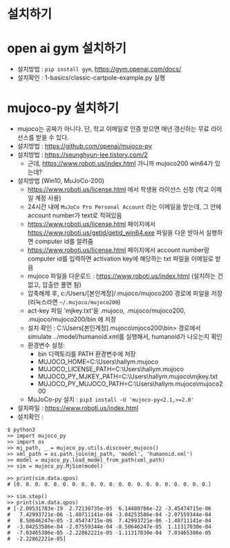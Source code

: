 # 설치하기

# open ai gym 설치하기

* 설치방법 : `pip install gym`, https://gym.openai.com/docs/
* 설치확인 : 1-basics/classic-cartpole-example.py 실행

# mujoco-py 설치하기

* mujoco는 공짜가 아니다. 단, 학교 이메일로 인증 받으면 매년 갱신하는 무료 라이선스를 받을 수 있다.
* 설치방법 : https://github.com/openai/mujoco-py
* 설치방법 : https://seunghyun-lee.tistory.com/2
  * 근데, https://www.roboti.us/index.html 가니까 mujoco200 win64가 있는데?
* 설치방법 (Win10, MuJoCo-200)
  * https://www.roboti.us/license.html 에서 학생용 라이선스 신청 (학교 이메일 계정 사용)
  * 24시간 내에 `MuJoCo Pro Personal Account` 라는 이메일을 받는데, 그 안에 account number가 text로 적혀있음
  * https://www.roboti.us/license.html 페이지에서 https://www.roboti.us/getid/getid_win64.exe 파일을 다운 받아서 실행하면 computer id를 알려줌
  * https://www.roboti.us/license.html 페이지에서 account number랑 computer id를 입력하면 activation key에 해당하는 txt 파일을 이메일로 받음
  * mujoco 파일을 다운로드 : https://www.roboti.us/index.html (설치하는 건 없고, 압출만 풀면 됨)
  * 압축해제 후, c:/Users/[본인계정]/.mujoco/mujoco200 경로에 파일을 저장 (리눅스라면 `~/.mujoco/mujoco200`)
  * act-key 파일 'mjkey.txt'을 .mujoco, .mujoco/mujoco200, .mujoco/mujoco200/bin 에 저장
  * 설치 확인 : C:\Users\[본인계정]\.mujoco\mjoco200\bin> 경로에서 simulate ../model/humanoid.xml를 실행해서, humanoid가 나오는지 확인
  * 환경변수 설정: 
    * bin 디렉토리를 PATH 환경변수에 저장
    * MUJOCO_HOME=C:\Users\hallym\.mujoco
    * MUJOCO_LICENSE_PATH=C:\Users\hallym\.mujoco
    * MUJOCO_PY_MJKEY_PATH=C:\Users\hallym\.mujoco\mjkey.txt
    * MUJOCO_PY_MUJOCO_PATH=C:\Users\hallym\.mujoco\mujoco200
  * MuJoCo-py 설치 : `pip3 install -U 'mujoco-py<2.1,>=2.0'`
* 설치파일 : https://www.roboti.us/index.html
* 설치확인 : 
```
$ python3
>> import mujoco_py
>> import os
>> mj_path, _ = mujoco_py.utils.discover_mujoco()
>> xml_path = os.path.join(mj_path, 'model', 'humanoid.xml')
>> model = mujoco_py.load_model_from_path(xml_path)
>> sim = mujoco_py.MjSim(model)

>> print(sim.data.qpos)
# [0. 0. 0. 0. 0. 0. 0. 0. 0. 0. 0. 0. 0. 0. 0. 0. 0. 0. 0. 0. 0.]

>> sim.step()
>> print(sim.data.qpos)
# [-2.09531783e-19  2.72130735e-05  6.14480786e-22 -3.45474715e-06
#   7.42993721e-06 -1.40711141e-04 -3.04253586e-04 -2.07559344e-04
#   8.50646247e-05 -3.45474715e-06  7.42993721e-06 -1.40711141e-04
#  -3.04253586e-04 -2.07559344e-04 -8.50646247e-05  1.11317030e-04
#  -7.03465386e-05 -2.22862221e-05 -1.11317030e-04  7.03465386e-05
#  -2.22862221e-05]
```
